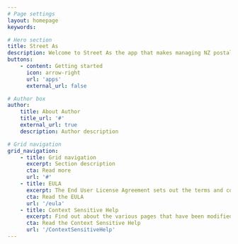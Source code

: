 ```yaml
---
# Page settings
layout: homepage
keywords:

# Hero section
title: Street As
description: Welcome to Street As the app that makes managing NZ postal addresses a breeze
buttons:
    - content: Getting started
      icon: arrow-right
      url: 'apps'
      external_url: false

# Author box
author:
    title: About Author
    title_url: '#'
    external_url: true
    description: Author description

# Grid navigation
grid_navigation:
    - title: Grid navigation
      excerpt: Section description
      cta: Read more
      url: '#'
    - title: EULA
      excerpt: The End User License Agreement sets out the terms and conditions for using our apps
      cta: Read the EULA
      url: '/eula'
    - title: Context Sensitive Help
      excerpt: Find out about the various pages that have been modified as part of this extension and which new fields have been added.
      cta: Read the Context Sensitive Help
      url: '/ContextSensitiveHelp'
---
```

